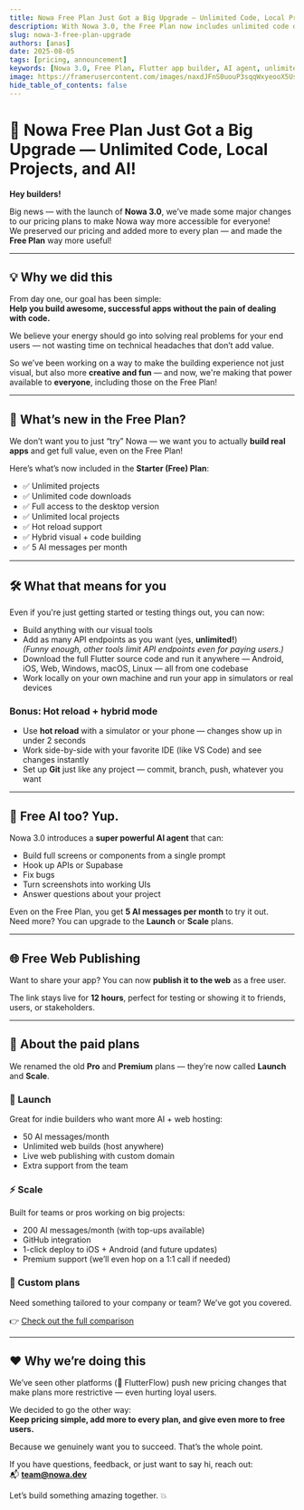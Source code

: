 ```yaml
---
title: Nowa Free Plan Just Got a Big Upgrade — Unlimited Code, Local Projects, and AI!
description: With Nowa 3.0, the Free Plan now includes unlimited code downloads, local projects, AI messages, hot reload, and more — empowering everyone to build production-ready Flutter apps with zero coding barriers.
slug: nowa-3-free-plan-upgrade
authors: [anas]
date: 2025-08-05
tags: [pricing, announcement]
keywords: [Nowa 3.0, Free Plan, Flutter app builder, AI agent, unlimited code download, hot reload, local projects]
image: https://framerusercontent.com/images/naxdJFnS0uouP3sqqWxyeooX5Us.png
hide_table_of_contents: false
---
```



# 🚀 Nowa Free Plan Just Got a Big Upgrade — Unlimited Code, Local Projects, and AI!

**Hey builders!**

Big news — with the launch of **Nowa 3.0**, we’ve made some major changes to our pricing plans to make Nowa way more accessible for everyone!  
We preserved our pricing and added more to every plan — and made the **Free Plan** way more useful!

---

## 💡 Why we did this

From day one, our goal has been simple:  
**Help you build awesome, successful apps without the pain of dealing with code.**

We believe your energy should go into solving real problems for your end users — not wasting time on technical headaches that don’t add value.

So we’ve been working on a way to make the building experience not just visual, but also more **creative and fun** — and now, we're making that power available to **everyone**, including those on the Free Plan!

---

## 🚀 What’s new in the Free Plan?

We don’t want you to just “try” Nowa — we want you to actually **build real apps** and get full value, even on the Free Plan!

Here’s what’s now included in the **Starter (Free) Plan**:

- ✅ Unlimited projects  
- ✅ Unlimited code downloads  
- ✅ Full access to the desktop version  
- ✅ Unlimited local projects  
- ✅ Hot reload support  
- ✅ Hybrid visual + code building  
- ✅ 5 AI messages per month  

---

## 🛠️ What that means for you

Even if you're just getting started or testing things out, you can now:

- Build anything with our visual tools  
- Add as many API endpoints as you want (yes, **unlimited!**)  
  *(Funny enough, other tools limit API endpoints even for paying users.)*  
- Download the full Flutter source code and run it anywhere — Android, iOS, Web, Windows, macOS, Linux — all from one codebase  
- Work locally on your own machine and run your app in simulators or real devices  

### Bonus: Hot reload + hybrid mode

- Use **hot reload** with a simulator or your phone — changes show up in under 2 seconds  
- Work side-by-side with your favorite IDE (like VS Code) and see changes instantly  
- Set up **Git** just like any project — commit, branch, push, whatever you want  

---

## 🤖 Free AI too? Yup.

Nowa 3.0 introduces a **super powerful AI agent** that can:

- Build full screens or components from a single prompt  
- Hook up APIs or Supabase  
- Fix bugs  
- Turn screenshots into working UIs  
- Answer questions about your project  

Even on the Free Plan, you get **5 AI messages per month** to try it out.  
Need more? You can upgrade to the **Launch** or **Scale** plans.

---

## 🌐 Free Web Publishing

Want to share your app? You can now **publish it to the web** as a free user.

The link stays live for **12 hours**, perfect for testing or showing it to friends, users, or stakeholders.

---

## 💸 About the paid plans

We renamed the old **Pro** and **Premium** plans — they’re now called **Launch** and **Scale**.

### 🚀 Launch

Great for indie builders who want more AI + web hosting:

- 50 AI messages/month  
- Unlimited web builds (host anywhere)  
- Live web publishing with custom domain  
- Extra support from the team  

### ⚡ Scale

Built for teams or pros working on big projects:

- 200 AI messages/month (with top-ups available)  
- GitHub integration  
- 1-click deploy to iOS + Android (and future updates)  
- Premium support (we’ll even hop on a 1:1 call if needed)  

### 🏢 Custom plans

Need something tailored to your company or team? We’ve got you covered.

👉 [Check out the full comparison](https://nowa.dev/pricing)

---

## ❤️ Why we’re doing this

We’ve seen other platforms (👀 FlutterFlow) push new pricing changes that make plans more restrictive — even hurting loyal users.

We decided to go the other way:  
**Keep pricing simple, add more to every plan, and give even more to free users.**

Because we genuinely want you to succeed. That’s the whole point.

If you have questions, feedback, or just want to say hi, reach out:  
📬 **team@nowa.dev**

Let’s build something amazing together. 💥
